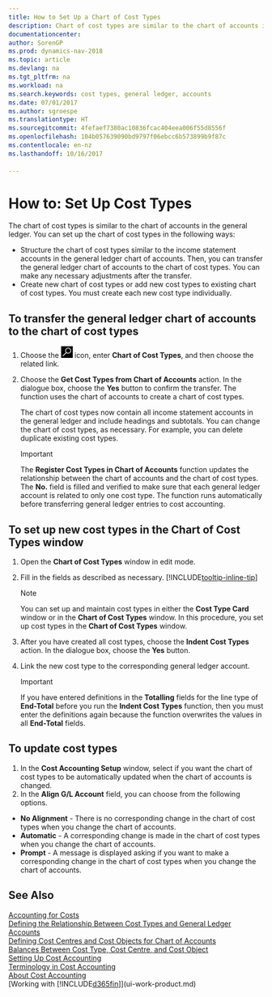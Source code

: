 ```yaml
---
title: How to Set Up a Chart of Cost Types
description: Chart of cost types are similar to the chart of accounts in the general ledger.
documentationcenter: 
author: SorenGP
ms.prod: dynamics-nav-2018
ms.topic: article
ms.devlang: na
ms.tgt_pltfrm: na
ms.workload: na
ms.search.keywords: cost types, general ledger, accounts
ms.date: 07/01/2017
ms.author: sgroespe
ms.translationtype: HT
ms.sourcegitcommit: 4fefaef7380ac10836fcac404eea006f55d8556f
ms.openlocfilehash: 104b057639090bd9797f06ebcc6b573899b9f87c
ms.contentlocale: en-nz
ms.lasthandoff: 10/16/2017

---
```

# <a name="how-to-set-up-cost-types"></a>How to: Set Up Cost Types
The chart of cost types is similar to the chart of accounts in the general ledger. You can set up the chart of cost types in the following ways:  

-   Structure the chart of cost types similar to the income statement accounts in the general ledger chart of accounts. Then, you can transfer the general ledger chart of accounts to the chart of cost types. You can make any necessary adjustments after the transfer.  
-   Create new chart of cost types or add new cost types to existing chart of cost types. You must create each new cost type individually.  

## <a name="to-transfer-the-general-ledger-chart-of-accounts-to-the-chart-of-cost-types"></a>To transfer the general ledger chart of accounts to the chart of cost types  
1.  Choose the ![Search for Page or Report](media/ui-search/search_small.png "Search for Page or Report icon") icon, enter **Chart of Cost Types**, and then choose the related link.  
2.  Choose the **Get Cost Types from Chart of Accounts** action. In the dialogue box, choose the **Yes** button to confirm the transfer. The function uses the chart of accounts to create a chart of cost types.  

    The chart of cost types now contain all income statement accounts in the general ledger and include headings and subtotals. You can change the chart of cost types, as necessary. For example, you can delete duplicate existing cost types.  

    > [!IMPORTANT]  
    >  The **Register Cost Types in Chart of Accounts** function updates the relationship between the chart of accounts and the chart of cost types. The **No.** field is filled and verified to make sure that each general ledger account is related to only one cost type. The function runs automatically before transferring general ledger entries to cost accounting.  

## <a name="to-set-up-new-cost-types-in-the-chart-of-cost-types-window"></a>To set up new cost types in the Chart of Cost Types window  
1.  Open the **Chart of Cost Types** window in edit mode.  
2.  Fill in the fields as described as necessary. [!INCLUDE[tooltip-inline-tip](includes/tooltip-inline-tip_md.md)]

    > [!NOTE]  
    >  You can set up and maintain cost types in either the **Cost Type Card** window or in the **Chart of Cost Types** window. In this procedure, you set up cost types in the **Chart of Cost Types** window.

3.  After you have created all cost types, choose the **Indent Cost Types** action. In the dialogue box, choose the **Yes** button.  
4.  Link the new cost type to the corresponding general ledger account.  

    > [!IMPORTANT]  
    >  If you have entered definitions in the **Totalling** fields for the line type of **End-Total** before you run the **Indent Cost Types** function, then you must enter the definitions again because the function overwrites the values in all **End-Total** fields.  

## <a name="to-update-cost-types"></a>To update cost types  
1.  In the **Cost Accounting Setup** window, select if you want the chart of cost types to be automatically updated when the chart of accounts is changed.  
2.  In the **Align G/L Account** field, you can choose from the following options.  

- **No Alignment** - There is no corresponding change in the chart of cost types when you change the chart of accounts.  
- **Automatic** - A corresponding change is made in the chart of cost types when you change the chart of accounts.  
- **Prompt** - A message is displayed asking if you want to make a corresponding change in the chart of cost types when you change the chart of accounts.  

## <a name="see-also"></a>See Also  
[Accounting for Costs](finance-manage-cost-accounting.md)  
[Defining the Relationship Between Cost Types and General Ledger Accounts](finance-defining-the-relationship-between-cost-types-and-general-ledger-accounts.md)   
[Defining Cost Centres and Cost Objects for Chart of Accounts](finance-defining-cost-centers-and-cost-objects-for-chart-of-accounts.md)   
[Balances Between Cost Type, Cost Centre, and Cost Object](finance-balances-between-cost-type-cost-center-and-cost-object.md)   
[Setting Up Cost Accounting](finance-set-up-cost-accounting.md)   
[Terminology in Cost Accounting](finance-terminology-in-cost-accounting.md)   
[About Cost Accounting](finance-about-cost-accounting.md)  
[Working with [!INCLUDE[d365fin](includes/d365fin_md.md)]](ui-work-product.md)

